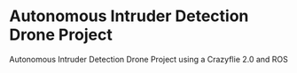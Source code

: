 # Autonomous Intruder Detection Drone Project

Autonomous Intruder Detection Drone Project using a Crazyflie 2.0 and ROS
